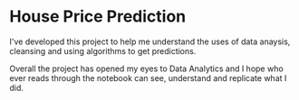 # House Price Prediction

I've developed this project to help me understand the uses of data anaysis,
cleansing and using algorithms to get predictions. 

Overall the project has opened my eyes to Data Analytics and I hope 
who ever reads through the notebook can see, understand and replicate
what I did.

